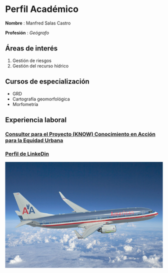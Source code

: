 # **Perfil Académico**

**Nombre** : Manfred Salas Castro

**Profesión** : *Geógrafo*



## Áreas de interés
1. Gestión de riesgos  
2. Gestión del recurso hídrico

## Cursos de especialización
- GRD
- Cartografía geomorfológica
- Morfometría

## Experiencia laboral 
### [Consultor para el Proyecto (KNOW) Conocimiento en Acción para la Equidad Urbana](https://www.urbantransformations.ox.ac.uk/project/knowledge-in-action-for-urban-equality-know/#:~:text=Knowledge%20in%20Action%20for%20Urban%20Equality%20(KNOW)%20is%20a%20response,transformative%20research%2C%20and%20capacity%20building.)
    
### [Perfil de LinkeDin](https://cr.linkedin.com/in/manfredsalascastro)

![](B757.jpg)

